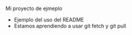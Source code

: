 Mi proyecto de ejmeplo

- Ejemplo del uso del README
- Estamos aprendiendo a usar git fetch y git pull
